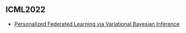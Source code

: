 ## ICML2022
- [Personalized Federated Learning via Variational Bayesian Inference](https://proceedings.mlr.press/v162/zhang22o/zhang22o.pdf)

